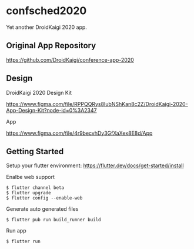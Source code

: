 # confsched2020

Yet another DroidKaigi 2020 app.

## Original App Repository
https://github.com/DroidKaigi/conference-app-2020

## Design
DroidKaigi 2020 Design Kit

https://www.figma.com/file/RPPQQRys8IubNShKan8c2Z/DroidKaigi-2020-App-Design-Kit?node-id=0%3A2347

App

https://www.figma.com/file/4r9becvhDy3GfXaXex8E8d/App

## Getting Started

Setup your flutter environment:
https://flutter.dev/docs/get-started/install

Enalbe web support

```
$ flutter channel beta
$ flutter upgrade
$ flutter config --enable-web
```

Generate auto generated files
```
$ flutter pub run build_runner build
```

Run app
```
$ flutter run
```
